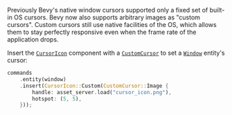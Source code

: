 <!-- Add custom cursors -->
<!-- https://github.com/bevyengine/bevy/pull/14284 -->

Previously Bevy's native window cursors supported only a fixed set of built-in OS cursors. Bevy now also supports arbitrary images as "custom cursors". Custom cursors still use native facilities of the OS, which allows them to stay perfectly responsive even when the frame rate of the application drops.

Insert the [`CursorIcon`] component with a [`CustomCursor`] to set a [`Window`] entity's cursor:

```rust
commands
    .entity(window)
    .insert(CursorIcon::Custom(CustomCursor::Image {
        handle: asset_server.load("cursor_icon.png"),
        hotspot: (5, 5),
    }));
```

[`CursorIcon`]: https://dev-docs.bevyengine.org/bevy/winit/cursor/enum.CursorIcon.html
[`CustomCursor`]: https://dev-docs.bevyengine.org/bevy/winit/cursor/enum.CustomCursor.html
[`Window`]: https://dev-docs.bevyengine.org/bevy/prelude/struct.Window.html